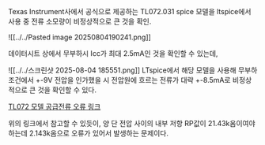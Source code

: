
Texas Instrument사에서 공식으로 제공하는 TL072.031 spice 모델을 ltspice에서 사용 중 전류 소모량이 비정상적으로 큰 것을 확인.

![[../../Pasted image 20250804190241.png]]

데이터시트 상에서 무부하시 Icc가 최대 2.5mA인 것을 확인할 수 있는데,

![[../../스크린샷 2025-08-04 185551.png]]
LTspice에서 해당 모델을 사용해 무부하 조건에서 +-9V 전압을 인가했을 시 전압원에 흐르는 전류가 대략 +-8.5mA로 비정상적으로 큰 것을 확인할 수 있다.

[TL072 모델 공급전류 오류 링크](https://e2e.ti.com/support/tools/simulation-hardware-system-design-tools-group/sim-hw-system-design/f/simulation-hardware-system-design-tools-forum/622836/tina-spice-tl072-supply-current-result-of-tl072-spice-model)

위의 링크에서 참고할 수 있듯이, 양 단 전압 사이의 내부 저항 RP값이 21.43k옴이여야 하는데 2.143k옴으로 오류가 있어서 발생하는 문제이다.